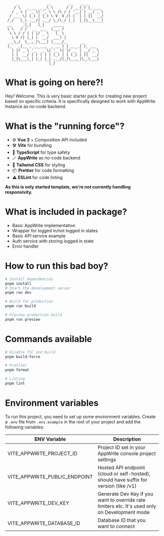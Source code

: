 ```
     _             __        __    _ _
    / \   _ __  _ _\ \      / / __(_) |_ ___
   / _ \ | '_ \| '_ \ \ /\ / / '__| | __/ _ \
  / ___ \| |_) | |_) \ V  V /| |  | | ||  __/
 /_/   \_\ .__/| .__/ \_/\_/ |_|  |_|\__\___|
 __     _|_|   |_|    _____
 \ \   / /   _  ___  |___ /
  \ \ / / | | |/ _ \   |_ \
   \ V /| |_| |  __/  ___) |
  __\_/  \__,_|\___| |____/_       _
 |_   _|__ _ __ ___  _ __ | | __ _| |_ ___
   | |/ _ \ '_ ` _ \| '_ \| |/ _` | __/ _ \
   | |  __/ | | | | | |_) | | (_| | ||  __/
   |_|\___|_| |_| |_| .__/|_|\__,_|\__\___|
                    |_|
```

# What is going on here?!

Hey! Welcome. This is very basic starter pack for creating new project based on specific criteria.
It is specifically designed to work with AppWrite Instance as no-code backend.

# What is the "running force"?

- ⚙️ **Vue 3** + Composition API included
- 🛠️ **Vite** for bundling
- 🛟 **TypeScript** for type safety
- 🪄 **AppWrite** as no-code backend
- 🎨 **Tailwind CSS** for styling
- 📦 **Prettier** for code formatting
- ⚠️ **ESLint** for code linting

**As this is only started template, we're not currently handling responsivity.**

# What is included in package?

- Basic AppWrite implementation
- Wrapper for logged in/not logged in states
- Basic API service example
- Auth service with storing logged in state
- Error handler

# How to run this bad boy?

```bash
# Install dependencies
pnpm install
# Start the development server
pnpm run dev
```

```bash
# Build for production
pnpm run build
```

```bash
# Preview production build
pnpm run preview
```

# Commands available

```bash
# Disable TSC and build
pnpm build:force
```

```bash
# Prettier
pnpm format
```

```bash
# Linting
pnpm lint
```

# Environment variables

To run this project, you need to set up some environment variables. Create a `.env` file from `.env.example` in the root of your project and add the following variables:

| ENV Variable                  | Description                                                                                    |
| ----------------------------- | ---------------------------------------------------------------------------------------------- |
| VITE_APPWRITE_PROJECT_ID      | Project ID set in your AppWrite console project settings                                       |
| VITE_APPWRITE_PUBLIC_ENDPOINT | Hosted API endpoint (cloud or self-hosted), should have suffix for version (like /v1)          |
| VITE_APPWRITE_DEV_KEY         | Generate Dev Key if you want to override rate limiters etc. It's used only on Development mode |
| VITE_APPWRITE_DATABASE_ID     | Database ID that you want to connect                                                           |
